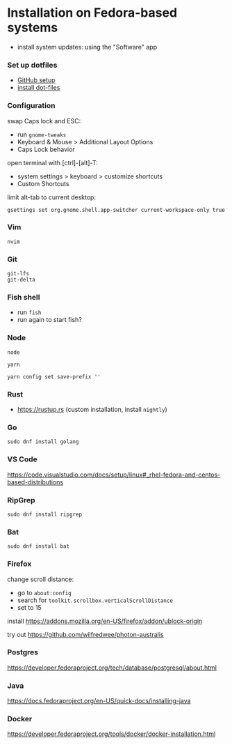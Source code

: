 # Installation on Fedora-based systems

- install system updates: using the "Software" app

### Set up dotfiles

- [GitHub setup](github.md)
- [install dot-files](install-dotfiles.md)

### Configuration

swap Caps lock and ESC:

- run `gnome-tweaks`
- Keyboard & Mouse > Additional Layout Options
- Caps Lock behavior

open terminal with [ctrl]-[alt]-T:

- system settings > keyboard > customize shortcuts
- Custom Shortcuts

limit alt-tab to current desktop:

```
gsettings set org.gnome.shell.app-switcher current-workspace-only true
```

### Vim

```
nvim
```

### Git

```
git-lfs
git-delta
```

### Fish shell

- run `fish`
- run again to start fish?

### Node

```
node

yarn

yarn config set save-prefix ''
```

### Rust

- https://rustup.rs (custom installation, install `nightly`)

### Go

```
sudo dnf install golang
```

### VS Code

https://code.visualstudio.com/docs/setup/linux#_rhel-fedora-and-centos-based-distributions

### RipGrep

```
sudo dnf install ripgrep
```

### Bat

```
sudo dnf install bat
```

### Firefox

change scroll distance:

- go to `about:config`
- search for `toolkit.scrollbox.verticalScrollDistance`
- set to 15

install https://addons.mozilla.org/en-US/firefox/addon/ublock-origin

try out https://github.com/wilfredwee/photon-australis

### Postgres

https://developer.fedoraproject.org/tech/database/postgresql/about.html

### Java

https://docs.fedoraproject.org/en-US/quick-docs/installing-java

### Docker

https://developer.fedoraproject.org/tools/docker/docker-installation.html

